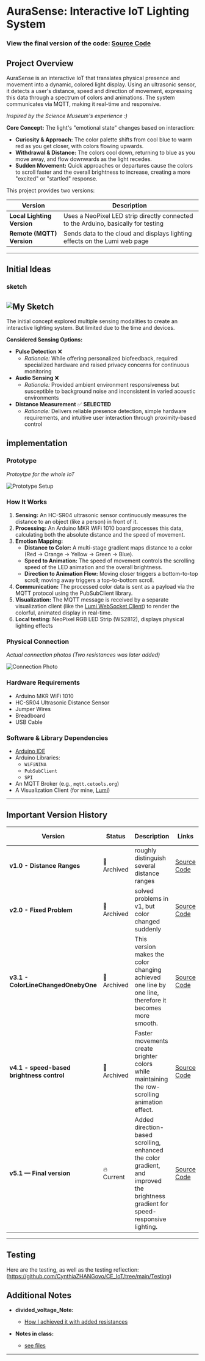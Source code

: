 # AuraSense: Interactive IoT Lighting System

### View the final version of the code: **[Source Code](https://github.com/CynthiaZHANGovo/CE_IoT/tree/main/distance_vespera)**


## Project Overview

AuraSense is an interactive IoT that translates physical presence and movement into a dynamic, colored light display. Using an ultrasonic sensor, it detects a user's distance, speed and direction of movement, expressing this data through a spectrum of colors and animations. The system communicates via MQTT, making it real-time and responsive.

*Inspired by the Science Museum's experience :)*


**Core Concept:** The light's "emotional state" changes based on interaction:
*   **Curiosity & Approach:** The color palette shifts from cool blue to warm red as you get closer, with colors flowing upwards.
*   **Withdrawal & Distance:** The colors cool down, returning to blue as you move away, and flow downwards as the light recedes.
*   **Sudden Movement:** Quick approaches or departures cause the colors to scroll faster and the overall brightness to increase, creating a more "excited" or "startled" response.

This project provides two versions:

| Version | Description |
|---------|--------------|
| **Local Lighting Version** | Uses a NeoPixel LED strip directly connected to the Arduino, basically for testing |
| **Remote (MQTT) Version** | Sends data to the cloud and displays lighting effects on the Lumi web page |

---

## Initial Ideas

### sketch
![My Sketch](https://github.com/CynthiaZHANGovo/CE_IoT/blob/main/sketch.jpg)
---

The initial concept explored multiple sensing modalities to create an interactive lighting system. But limited due to the time and devices.

**Considered Sensing Options:**
- **Pulse Detection** ❌ 
  - *Rationale:* While offering personalized biofeedback, required specialized hardware and raised privacy concerns for continuous monitoring
- **Audio Sensing** ❌
  - *Rationale:* Provided ambient environment responsiveness but susceptible to background noise and inconsistent in varied acoustic environments
- **Distance Measurement** ✅ **SELECTED**
  - *Rationale:* Delivers reliable presence detection, simple hardware requirements, and intuitive user interaction through proximity-based control
 

## implementation

### Prototype
*Protoytpe for the whole IoT*

![Prototype Setup](https://github.com/CynthiaZHANGovo/CE_IoT/blob/main/VideosAndPhotos/Prototype.jpg)

### How It Works

1.  **Sensing:** An HC-SR04 ultrasonic sensor continuously measures the distance to an object (like a person) in front of it.
2.  **Processing:** An Arduino MKR WiFi 1010 board processes this data, calculating both the absolute distance and the speed of movement.
3.  **Emotion Mapping:**
    *   **Distance to Color:** A multi-stage gradient maps distance to a color (Red -> Orange -> Yellow -> Green -> Blue).
    *   **Speed to Animation:** The speed of movement controls the scrolling speed of the LED animation and the overall brightness.
    *   **Direction to Animation Flow:** Moving closer triggers a bottom-to-top scroll; moving away triggers a top-to-bottom scroll.
4.  **Communication:** The processed color data is sent as a payload via the MQTT protocol using the PubSubClient library.
5.  **Visualization:** The MQTT message is received by a separate visualization client (like the [Lumi WebSocket Client](https://www.iot.io/projects/lumi/)) to render the colorful, animated display in real-time.
6.  **Local testing:** NeoPixel RGB LED Strip (WS2812), displays physical lighting effects


### Physical Connection
*Actual connection photos (Two resistances was later added)*

![Connection Photo](https://github.com/CynthiaZHANGovo/CE_IoT/blob/main/VideosAndPhotos/Connection.jpg)



### Hardware Requirements

*   Arduino MKR WiFi 1010
*   HC-SR04 Ultrasonic Distance Sensor
*   Jumper Wires
*   Breadboard
*   USB Cable


### Software & Library Dependencies

*   [Arduino IDE](https://www.arduino.cc/en/software)
*   Arduino Libraries:
    *   `WiFiNINA`
    *   `PubSubClient`
    *   `SPI`
*   An MQTT Broker (e.g., `mqtt.cetools.org`)
*   A Visualization Client (for mine, [Lumi](https://www.iot.io/projects/lumi/))

---

## Important Version History

| Version | Status | Description | Links | Demo Video |
|---------|--------|-------------|-------|------------|
| **v1.0 - Distance Ranges** | 📜 Archived | roughly distinguish several distance ranges | [Source Code](https://github.com/CynthiaZHANGovo/CE_IoT/compare/ad0f12b0d66cdc71687effed06de716ef45863a2...986309f521e14d347f0f91d1cd565a8aa7c90453) | [Video](https://github.com/CynthiaZHANGovo/CE_IoT/blob/main/VideosAndPhotos/v1.mp4) |
| **v2.0 - Fixed Problem** | 📜 Archived | solved problems in v1, but color changed suddenly | [Source Code](https://github.com/CynthiaZHANGovo/CE_IoT/compare/986309f521e14d347f0f91d1cd565a8aa7c90453...b122b0f2186ee7731a15b881799faed2ada4ab79) | |
| **v3.1 - ColorLineChangedOnebyOne** | 📜 Archived | This version makes the color changing achieved one line by one line, therefore it becomes more smooth. | [Source Code](https://github.com/CynthiaZHANGovo/CE_IoT/compare/b122b0f2186ee7731a15b881799faed2ada4ab79...277526f0186fbcb261938e73845e274e22193348) | [Video](https://github.com/CynthiaZHANGovo/CE_IoT/blob/main/VideosAndPhotos/v3.mp4) |
| **v4.1 - speed-based brightness control** | 📜 Archived | Faster movements create brighter colors while maintaining the row-scrolling animation effect. | [Source Code](https://github.com/CynthiaZHANGovo/CE_IoT/compare/a61a09bc0e654fb48827a1caadbaad0c7560ac1d...bd5d6d186428b23f25da42fd3b5e6d04d364bc92) | [Video](https://github.com/CynthiaZHANGovo/CE_IoT/blob/main/VideosAndPhotos/v4.mp4) |
| **v5.1 — Final version** | 🔥 Current | Added direction-based scrolling, enhanced the color gradient, and improved the brightness gradient for speed-responsive lighting. | [Source Code](https://github.com/CynthiaZHANGovo/CE_IoT/tree/main/distance_vespera) | |

---

## Testing
Here are the testing, as well as the testing reflection: 
(https://github.com/CynthiaZHANGovo/CE_IoT/tree/main/Testing)

## Additional Notes

- **divided_voltage_Note:**  
  - [How I achieved it with added resistances](https://github.com/CynthiaZHANGovo/CE_IoT/blob/main/divided_voltage_Note)


- **Notes in class:**  
  - [see files](https://github.com/CynthiaZHANGovo/CE_IoT/tree/main/CE_Notes-main/Connected%20Evironments)  

---

